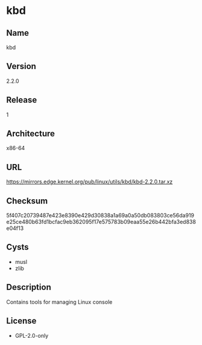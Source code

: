 # kbd

## Name
kbd

## Version
2.2.0

## Release
1

## Architecture
x86-64

## URL
https://mirrors.edge.kernel.org/pub/linux/utils/kbd/kbd-2.2.0.tar.xz

## Checksum
5f407c20739487e423e8390e429d30838a1a69a0a50db083803ce56da919e25ce480b63fd1bcfac9eb362095f17e575783b09eaa55e26b442bfa3ed838e04f13

## Cysts
* musl
* zlib

## Description
Contains tools for managing Linux console

## License
* GPL-2.0-only

